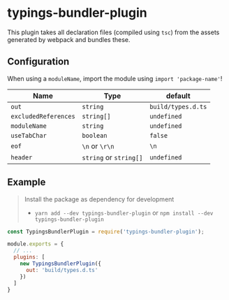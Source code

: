 # typings-bundler-plugin

This plugin takes all declaration files (compiled using `tsc`) from the assets generated by webpack and bundles these.

## Configuration

When using a `moduleName`, import the module using `import 'package-name'`!

| Name | Type | default |
| --- | --- | --- |
| `out` | `string` | `build/types.d.ts` |
| `excludedReferences` | `string[]` | `undefined` |
| `moduleName` | `string` | `undefined` |
| `useTabChar` | `boolean` | `false`
| `eof` | `\n` or `\r\n` | `\n` |
| `header` | `string` or `string[]` | `undefined`

## Example

> Install the package as dependency for development
>
> - `yarn add --dev typings-bundler-plugin` or `npm install --dev typings-bundler-plugin`

```JavaScript
const TypingsBundlerPlugin = require('typings-bundler-plugin');

module.exports = {
  // ...
  plugins: [
    new TypingsBundlerPlugin({
      out: 'build/types.d.ts'
    })
  ]
}
```
